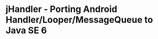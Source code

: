 jHandler - Porting Android Handler/Looper/MessageQueue to Java SE 6
===================================================================
